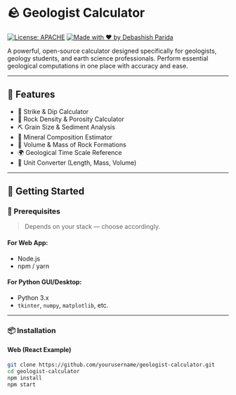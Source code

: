 # 🪨 Geologist Calculator

[![License: APACHE](https://img.shields.io/badge/License-MIT-yellow.svg)](LICENSE)
[![Made with ❤️ by Debashish Parida](https://img.shields.io/badge/Made%20with-%F0%9F%92%9C%20by%20DEBASHISH%20PARIDA-blue)](#)

A powerful, open-source calculator designed specifically for geologists, geology students, and earth science professionals. Perform essential geological computations in one place with accuracy and ease.

---

## 🌟 Features

- 📐 Strike & Dip Calculator  
- 🧱 Rock Density & Porosity Calculator  
- ⛏️ Grain Size & Sediment Analysis  
- 🧪 Mineral Composition Estimator  
- 🧊 Volume & Mass of Rock Formations  
- 🌍 Geological Time Scale Reference  
- 📏 Unit Converter (Length, Mass, Volume)

---

## 🚀 Getting Started

### 🧰 Prerequisites

> Depends on your stack — choose accordingly.

#### For Web App:
- Node.js
- npm / yarn

#### For Python GUI/Desktop:
- Python 3.x
- `tkinter`, `numpy`, `matplotlib`, etc.

---

### 📦 Installation

#### Web (React Example)
```bash
git clone https://github.com/yourusername/geologist-calculator.git
cd geologist-calculator
npm install
npm start
